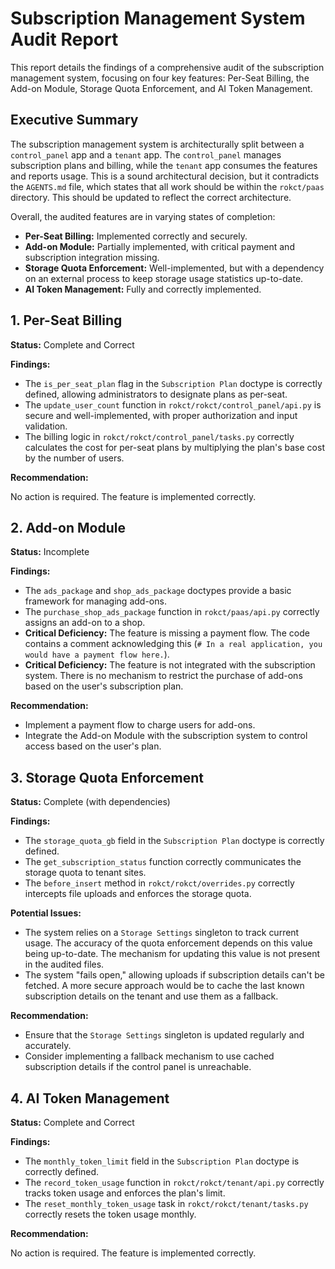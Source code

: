 # Subscription Management System Audit Report

This report details the findings of a comprehensive audit of the subscription management system, focusing on four key features: Per-Seat Billing, the Add-on Module, Storage Quota Enforcement, and AI Token Management.

## Executive Summary

The subscription management system is architecturally split between a `control_panel` app and a `tenant` app. The `control_panel` manages subscription plans and billing, while the `tenant` app consumes the features and reports usage. This is a sound architectural decision, but it contradicts the `AGENTS.md` file, which states that all work should be within the `rokct/paas` directory. This should be updated to reflect the correct architecture.

Overall, the audited features are in varying states of completion:

*   **Per-Seat Billing:** Implemented correctly and securely.
*   **Add-on Module:** Partially implemented, with critical payment and subscription integration missing.
*   **Storage Quota Enforcement:** Well-implemented, but with a dependency on an external process to keep storage usage statistics up-to-date.
*   **AI Token Management:** Fully and correctly implemented.

## 1. Per-Seat Billing

**Status:** Complete and Correct

**Findings:**

*   The `is_per_seat_plan` flag in the `Subscription Plan` doctype is correctly defined, allowing administrators to designate plans as per-seat.
*   The `update_user_count` function in `rokct/rokct/control_panel/api.py` is secure and well-implemented, with proper authorization and input validation.
*   The billing logic in `rokct/rokct/control_panel/tasks.py` correctly calculates the cost for per-seat plans by multiplying the plan's base cost by the number of users.

**Recommendation:**

No action is required. The feature is implemented correctly.

## 2. Add-on Module

**Status:** Incomplete

**Findings:**

*   The `ads_package` and `shop_ads_package` doctypes provide a basic framework for managing add-ons.
*   The `purchase_shop_ads_package` function in `rokct/paas/api.py` correctly assigns an add-on to a shop.
*   **Critical Deficiency:** The feature is missing a payment flow. The code contains a comment acknowledging this (`# In a real application, you would have a payment flow here.`).
*   **Critical Deficiency:** The feature is not integrated with the subscription system. There is no mechanism to restrict the purchase of add-ons based on the user's subscription plan.

**Recommendation:**

*   Implement a payment flow to charge users for add-ons.
*   Integrate the Add-on Module with the subscription system to control access based on the user's plan.

## 3. Storage Quota Enforcement

**Status:** Complete (with dependencies)

**Findings:**

*   The `storage_quota_gb` field in the `Subscription Plan` doctype is correctly defined.
*   The `get_subscription_status` function correctly communicates the storage quota to tenant sites.
*   The `before_insert` method in `rokct/rokct/overrides.py` correctly intercepts file uploads and enforces the storage quota.

**Potential Issues:**

*   The system relies on a `Storage Settings` singleton to track current usage. The accuracy of the quota enforcement depends on this value being up-to-date. The mechanism for updating this value is not present in the audited files.
*   The system "fails open," allowing uploads if subscription details can't be fetched. A more secure approach would be to cache the last known subscription details on the tenant and use them as a fallback.

**Recommendation:**

*   Ensure that the `Storage Settings` singleton is updated regularly and accurately.
*   Consider implementing a fallback mechanism to use cached subscription details if the control panel is unreachable.

## 4. AI Token Management

**Status:** Complete and Correct

**Findings:**

*   The `monthly_token_limit` field in the `Subscription Plan` doctype is correctly defined.
*   The `record_token_usage` function in `rokct/rokct/tenant/api.py` correctly tracks token usage and enforces the plan's limit.
*   The `reset_monthly_token_usage` task in `rokct/rokct/tenant/tasks.py` correctly resets the token usage monthly.

**Recommendation:**

No action is required. The feature is implemented correctly.